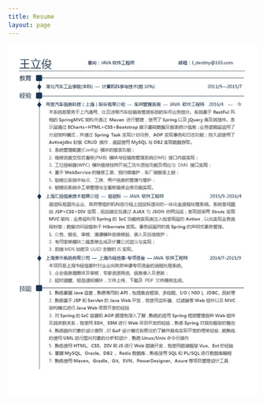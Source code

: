 ```yaml
---
title: Resume
layout: page
---
```

<!-- ![Profile Image]({{ site.url }}/{{ site.picture }}) -->
<p align="center">
	<img src="/assets/images/resume.jpg" />
</p>
